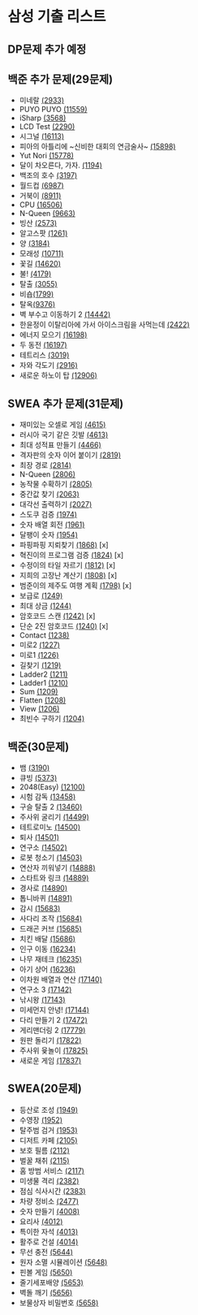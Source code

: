 # 삼성 기출 리스트

## DP문제 추가 예정 

## 백준 추가 문제(29문제)

- 미네랄 [(2933)](https://www.acmicpc.net/problem/2933)
- PUYO PUYO [(11559)](https://www.acmicpc.net/problem/11559)
- iSharp [(3568)](https://www.acmicpc.net/problem/3568)
- LCD Test [(2290)](https://www.acmicpc.net/problem/2290)
- 시그널 [(16113)](https://www.acmicpc.net/problem/16113)
- 피아의 아틀리에 ~신비한 대회의 연금술사~ [(15898)](https://www.acmicpc.net/problem/15898)
- Yut Nori [(15778)](https://www.acmicpc.net/problem/15778)
- 달이 차오른다, 가자. [(1194)](https://www.acmicpc.net/problem/1194)
- 백조의 호수 [(3197)](https://www.acmicpc.net/problem/3197)
- 월드컵 [(6987)](https://www.acmicpc.net/problem/6987)
- 거북이 [(8911)](https://www.acmicpc.net/problem/8911)
- CPU [(16506)](https://www.acmicpc.net/problem/16506)
- N-Queen [(9663)](https://www.acmicpc.net/problem/9663)
- 빙산 [(2573)](https://www.acmicpc.net/problem/2573)
- 알고스팟 [(1261)](https://www.acmicpc.net/problem/1261)
- 양 [(3184)](https://www.acmicpc.net/problem/3184)
- 모래성 [(10711)](https://www.acmicpc.net/problem/10711)
- 꽃길 [(14620)](https://www.acmicpc.net/problem/14620)
- 불! [(4179)](https://www.acmicpc.net/problem/4179)
- 탈출 [(3055)](https://www.acmicpc.net/problem/3055)
- 비숍[(1799)](https://www.acmicpc.net/problem/1799)
- 탈옥[(9376)](https://www.acmicpc.net/problem/9376)
- 벽 부수고 이동하기 2 [(14442)](https://www.acmicpc.net/problem/14442)
- 한윤정이 이탈리아에 가서 아이스크림을 사먹는데 [(2422)](https://www.acmicpc.net/problem/2422)
- 에너지 모으기 [(16198)](https://www.acmicpc.net/problem/16198)
- 두 동전 [(16197)](https://www.acmicpc.net/problem/16197)
- 테트리스 [(3019)](https://www.acmicpc.net/problem/3019)
- 자와 각도기 [(2916)](https://www.acmicpc.net/problem/2916)
- 새로운 하노이 탑 [(12906)](https://www.acmicpc.net/problem/12906)

## SWEA 추가 문제(31문제)
- 재미있는 오셀로 게임 [(4615)](https://swexpertacademy.com/main/code/problem/problemDetail.do?contestProbId=AWQmA4uK8ygDFAXj&categoryId=AWQmA4uK8ygDFAXj&categoryType=CODE)
- 러시아 국기 같은 깃발 [(4613)](https://swexpertacademy.com/main/code/problem/problemDetail.do?contestProbId=AWQl9TIK8qoDFAXj&categoryId=AWQl9TIK8qoDFAXj&categoryType=CODE)
- 최대 성적표 만들기 [(4466)](https://swexpertacademy.com/main/code/problem/problemDetail.do?contestProbId=AWOUfCJ6qVMDFAWg&categoryId=AWOUfCJ6qVMDFAWg&categoryType=CODE)
- 격자판의 숫자 이어 붙이기 [(2819)](https://swexpertacademy.com/main/code/problem/problemDetail.do?contestProbId=AV7I5fgqEogDFAXB&categoryId=AV7I5fgqEogDFAXB&categoryType=CODE)
- 최장 경로 [(2814)](https://swexpertacademy.com/main/code/problem/problemDetail.do?contestProbId=AV7GOPPaAeMDFAXB&categoryId=AV7GOPPaAeMDFAXB&categoryType=CODE)
- N-Queen [(2806)](https://swexpertacademy.com/main/code/problem/problemDetail.do?contestProbId=AV7GKs06AU0DFAXB&categoryId=AV7GKs06AU0DFAXB&categoryType=CODE)
- 농작물 수확하기 [(2805)](https://swexpertacademy.com/main/code/problem/problemDetail.do?contestProbId=AV7GLXqKAWYDFAXB&categoryId=AV7GLXqKAWYDFAXB&categoryType=CODE)
- 중간값 찾기 [(2063)](https://swexpertacademy.com/main/code/problem/problemDetail.do?contestProbId=AV5QPsXKA2UDFAUq&categoryId=AV5QPsXKA2UDFAUq&categoryType=CODE)
- 대각선 출력하기 [(2027)](https://swexpertacademy.com/main/code/problem/problemDetail.do?contestProbId=AV5QFuZ6As0DFAUq&categoryId=AV5QFuZ6As0DFAUq&categoryType=CODE)
- 스도쿠 검증 [(1974)](https://swexpertacademy.com/main/code/problem/problemDetail.do?contestProbId=AV5Psz16AYEDFAUq&categoryId=AV5Psz16AYEDFAUq&categoryType=CODE)
- 숫자 배열 회전 [(1961)](https://swexpertacademy.com/main/code/problem/problemDetail.do?contestProbId=AV5Pq-OKAVYDFAUq&categoryId=AV5Pq-OKAVYDFAUq&categoryType=CODE)
- 달팽이 숫자 [(1954)](https://swexpertacademy.com/main/code/problem/problemDetail.do?contestProbId=AV5PobmqAPoDFAUq&categoryId=AV5PobmqAPoDFAUq&categoryType=CODE)
- 파핑파핑 지뢰찾기 [(1868)](https://swexpertacademy.com/main/code/problem/problemDetail.do?contestProbId=AV5LwsHaD1MDFAXc&categoryId=AV5LwsHaD1MDFAXc&categoryType=CODE) [x]
- 혁진이의 프로그램 검증 [(1824)](https://swexpertacademy.com/main/code/problem/problemDetail.do?contestProbId=AV4yLUiKDUoDFAUx&categoryId=AV4yLUiKDUoDFAUx&categoryType=CODE) [x]
- 수정이의 타일 자르기 [(1812)](https://swexpertacademy.com/main/code/problem/problemDetail.do?contestProbId=AV4yGVsKC0YDFAUx&categoryId=AV4yGVsKC0YDFAUx&categoryType=CODE) [x]
- 지희의 고장난 계산기 [(1808)](https://swexpertacademy.com/main/code/problem/problemDetail.do?contestProbId=AV4yC3pqCegDFAUx&categoryId=AV4yC3pqCegDFAUx&categoryType=CODE) [x]
- 범준이의 제주도 여행 계획 [(1798)](https://swexpertacademy.com/main/code/problem/problemDetail.do?contestProbId=AV4x9oyaCR8DFAUx&categoryId=AV4x9oyaCR8DFAUx&categoryType=CODE) [x]
- 보급로 [(1249)](https://swexpertacademy.com/main/code/problem/problemDetail.do?contestProbId=AV15QRX6APsCFAYD&categoryId=AV15QRX6APsCFAYD&categoryType=CODE)
- 최대 상금 [(1244)](https://swexpertacademy.com/main/code/problem/problemDetail.do?contestProbId=AV15Khn6AN0CFAYD&categoryId=AV15Khn6AN0CFAYD&categoryType=CODE)
- 암호코드 스캔 [(1242)](https://swexpertacademy.com/main/code/problem/problemDetail.do?contestProbId=AV15JEKKAM8CFAYD&categoryId=AV15JEKKAM8CFAYD&categoryType=CODE) [x]
- 단순 2진 암호코드 [(1240)](https://swexpertacademy.com/main/code/problem/problemDetail.do?contestProbId=AV15FZuqAL4CFAYD&categoryId=AV15FZuqAL4CFAYD&categoryType=CODE) [x]
- Contact [(1238)](https://swexpertacademy.com/main/code/problem/problemDetail.do?contestProbId=AV15B1cKAKwCFAYD&categoryId=AV15B1cKAKwCFAYD&categoryType=CODE)
- 미로2 [(1227)](https://swexpertacademy.com/main/code/problem/problemDetail.do?contestProbId=AV14wL9KAGkCFAYD&categoryId=AV14wL9KAGkCFAYD&categoryType=CODE)
- 미로1 [(1226)](https://swexpertacademy.com/main/code/problem/problemDetail.do?contestProbId=AV14vXUqAGMCFAYD&categoryId=AV14vXUqAGMCFAYD&categoryType=CODE)
- 길찾기 [(1219)](https://swexpertacademy.com/main/code/problem/problemDetail.do?contestProbId=AV14geLqABQCFAYD&categoryId=AV14geLqABQCFAYD&categoryType=CODE)
- Ladder2 [(1211)](https://swexpertacademy.com/main/code/problem/problemDetail.do?contestProbId=AV14BgD6AEECFAYh&categoryId=AV14BgD6AEECFAYh&categoryType=CODE)
- Ladder1 [(1210)](https://swexpertacademy.com/main/code/problem/problemDetail.do?contestProbId=AV14ABYKADACFAYh&categoryId=AV14ABYKADACFAYh&categoryType=CODE)
- Sum [(1209)](https://swexpertacademy.com/main/code/problem/problemDetail.do?contestProbId=AV13_BWKACUCFAYh&categoryId=AV13_BWKACUCFAYh&categoryType=CODE)
- Flatten [(1208)](https://swexpertacademy.com/main/code/problem/problemDetail.do?contestProbId=AV139KOaABgCFAYh&categoryId=AV139KOaABgCFAYh&categoryType=CODE)
- View [(1206)](https://swexpertacademy.com/main/code/problem/problemDetail.do?contestProbId=AV134DPqAA8CFAYh&categoryId=AV134DPqAA8CFAYh&categoryType=CODE)
- 최빈수 구하기 [(1204)](https://swexpertacademy.com/main/code/problem/problemDetail.do?contestProbId=AV13zo1KAAACFAYh&categoryId=AV13zo1KAAACFAYh&categoryType=CODE)


## 백준(30문제)
- 뱀 [(3190)](https://www.acmicpc.net/problem/3190)
- 큐빙 [(5373)](https://www.acmicpc.net/problem/5373)
- 2048(Easy) [(12100)](https://www.acmicpc.net/problem/12100)
- 시험 감독 [(13458)](https://www.acmicpc.net/problem/13458)
- 구슬 탈출 2 [(13460)](https://www.acmicpc.net/problem/13460)
- 주사위 굴리기 [(14499)](https://www.acmicpc.net/problem/14499)
- 테트로미노 [(14500)](https://www.acmicpc.net/problem/14500)
- 퇴사 [(14501)](https://www.acmicpc.net/problem/14501)
- 연구소 [(14502)](https://www.acmicpc.net/problem/14502)
- 로봇 청소기 [(14503)](https://www.acmicpc.net/problem/14503)
- 연산자 끼워넣기 [(14888)](https://www.acmicpc.net/problem/14888)
- 스타트와 링크 [(14889)](https://www.acmicpc.net/problem/14889)
- 경사로 [(14890)](https://www.acmicpc.net/problem/14890)
- 톱니바퀴 [(14891)](https://www.acmicpc.net/problem/14891)
- 감시 [(15683)](https://www.acmicpc.net/problem/15683)
- 사다리 조작 [(15684)](https://www.acmicpc.net/problem/15684)
- 드래곤 커브 [(15685)](https://www.acmicpc.net/problem/15685)
- 치킨 배달 [(15686)](https://www.acmicpc.net/problem/15686)
- 인구 이동 [(16234)](https://www.acmicpc.net/problem/16234)
- 나무 재테크 [(16235)](https://www.acmicpc.net/problem/16235)
- 아기 상어 [(16236)](https://www.acmicpc.net/problem/16236)
- 이차원 배열과 연산 [(17140)](https://www.acmicpc.net/problem/17140)
- 연구소 3 [(17142)](https://www.acmicpc.net/problem/17142)
- 낚시왕 [(17143)](https://www.acmicpc.net/problem/17143)
- 미세먼지 안녕! [(17144)](https://www.acmicpc.net/problem/17144)
- 다리 만들기 2 [(17472)](https://www.acmicpc.net/problem/17472)
- 게리맨더링 2 [(17779)](https://www.acmicpc.net/problem/17779)
- 원판 돌리기 [(17822)](https://www.acmicpc.net/problem/17822)
- 주사위 윷놀이 [(17825)](https://www.acmicpc.net/problem/17825)
- 새로운 게임 [(17837)](https://www.acmicpc.net/problem/17837)

## SWEA(20문제)
- 등산로 조성 [(1949)](https://swexpertacademy.com/main/code/problem/problemDetail.do?contestProbId=AV5PoOKKAPIDFAUq&categoryId=AV5PoOKKAPIDFAUq&categoryType=CODE)
- 수영장 [(1952)](https://swexpertacademy.com/main/code/problem/problemDetail.do?contestProbId=AV5PpFQaAQMDFAUq&categoryId=AV5PpFQaAQMDFAUq&categoryType=CODE)
- 탈주범 검거 [(1953)](https://swexpertacademy.com/main/code/problem/problemDetail.do?contestProbId=AV5PpLlKAQ4DFAUq&categoryId=AV5PpLlKAQ4DFAUq&categoryType=CODE)
- 디저트 카페 [(2105)](https://swexpertacademy.com/main/code/problem/problemDetail.do?contestProbId=AV5VwAr6APYDFAWu&categoryId=AV5VwAr6APYDFAWu&categoryType=CODE)
- 보호 필름 [(2112)](https://swexpertacademy.com/main/code/problem/problemDetail.do?contestProbId=AV5V1SYKAaUDFAWu&categoryId=AV5V1SYKAaUDFAWu&categoryType=CODE)
- 벌꿀 채취 [(2115)](https://swexpertacademy.com/main/code/problem/problemDetail.do?contestProbId=AV5V4A46AdIDFAWu&categoryId=AV5V4A46AdIDFAWu&categoryType=CODE)
- 홈 방범 서비스 [(2117)](https://swexpertacademy.com/main/code/problem/problemDetail.do?contestProbId=AV5V61LqAf8DFAWu&categoryId=AV5V61LqAf8DFAWu&categoryType=CODE)
- 미생물 격리 [(2382)](https://swexpertacademy.com/main/code/problem/problemDetail.do?contestProbId=AV597vbqAH0DFAVl&categoryId=AV597vbqAH0DFAVl&categoryType=CODE)
- 점심 식사시간 [(2383)](https://swexpertacademy.com/main/code/problem/problemDetail.do?contestProbId=AV5-BEE6AK0DFAVl&categoryId=AV5-BEE6AK0DFAVl&categoryType=CODE)
- 차량 정비소 [(2477)](https://swexpertacademy.com/main/code/problem/problemDetail.do?contestProbId=AV6c6bgaIuoDFAXy&categoryId=AV6c6bgaIuoDFAXy&categoryType=CODE)
- 숫자 만들기 [(4008)](https://swexpertacademy.com/main/code/problem/problemDetail.do?contestProbId=AWIeRZV6kBUDFAVH&categoryId=AWIeRZV6kBUDFAVH&categoryType=CODE)
- 요리사 [(4012)](https://swexpertacademy.com/main/code/problem/problemDetail.do?contestProbId=AWIeUtVakTMDFAVH&categoryId=AWIeUtVakTMDFAVH&categoryType=CODE)
- 특이한 자석 [(4013)](https://swexpertacademy.com/main/code/problem/problemDetail.do?contestProbId=AWIeV9sKkcoDFAVH&categoryId=AWIeV9sKkcoDFAVH&categoryType=CODE)
- 활주로 건설 [(4014)](https://swexpertacademy.com/main/code/problem/problemDetail.do?contestProbId=AWIeW7FakkUDFAVH&categoryId=AWIeW7FakkUDFAVH&categoryType=CODE)
- 무선 충전 [(5644)](https://swexpertacademy.com/main/code/problem/problemDetail.do?contestProbId=AWXRDL1aeugDFAUo&categoryId=AWXRDL1aeugDFAUo&categoryType=CODE)
- 원자 소멸 시뮬레이션 [(5648)](https://swexpertacademy.com/main/code/problem/problemDetail.do?contestProbId=AWXRFInKex8DFAUo&categoryId=AWXRFInKex8DFAUo&categoryType=CODE)
- 핀볼 게임 [(5650)](https://swexpertacademy.com/main/code/problem/problemDetail.do?contestProbId=AWXRF8s6ezEDFAUo&categoryId=AWXRF8s6ezEDFAUo&categoryType=CODE)
- 줄기세포배양 [(5653)](https://swexpertacademy.com/main/code/problem/problemDetail.do?contestProbId=AWXRJ8EKe48DFAUo&categoryId=AWXRJ8EKe48DFAUo&categoryType=CODE)
- 벽돌 깨기 [(5656)](https://swexpertacademy.com/main/code/problem/problemDetail.do?contestProbId=AWXRQm6qfL0DFAUo&categoryId=AWXRQm6qfL0DFAUo&categoryType=CODE)
- 보물상자 비밀번호 [(5658)](https://swexpertacademy.com/main/code/problem/problemDetail.do?contestProbId=AWXRUN9KfZ8DFAUo&categoryId=AWXRUN9KfZ8DFAUo&categoryType=CODE)




